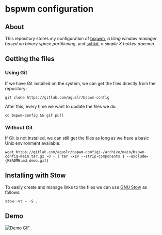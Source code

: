 # bspwm configuration

## About

This repository stores my configuration of [bspwm][bspwm], *a tiling window
manager based on binary space partitioning*, and [sxhkd][sxhkd], *a simple X
hotkey daemon*.

## Getting the files

### Using Git

If we have Git installed on the system, we can get the files directly from the
repository:

    git clone https://gitlab.com/aguslr/bspwm-config

After this, every time we want to update the files we do:

    cd bspwm-config && git pull

### Without Git

If Git is not installed, we can still get the files as long as we have a basic
Unix environment available:

    wget https://gitlab.com/aguslr/bspwm-config/-/archive/main/bspwm-config-main.tar.gz -O - | tar -xzv --strip-components 1 --exclude={README.md,demo.gif}

## Installing with Stow

To easily create and manage links to the files we can use [GNU Stow][stow] as
follows:

    stow -vt ~ -S .

## Demo

![Demo GIF](https://gitlab.com/aguslr/bspwm-config/raw/main/demo.gif "Demo")

[bspwm]: https://github.com/baskerville/bspwm
[sxhkd]: https://github.com/baskerville/sxhkd
[stow]: https://www.gnu.org/software/stow/
